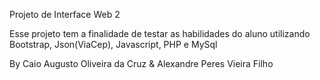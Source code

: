 Projeto de Interface Web 2

Esse projeto tem a finalidade de testar as habilidades do aluno utilizando Bootstrap, Json(ViaCep), Javascript, PHP e MySql

By Caio Augusto Oliveira da Cruz & Alexandre Peres Vieira Filho
